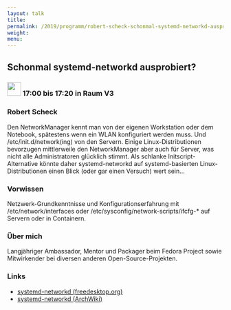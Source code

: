 ```yaml
---
layout: talk
title:
permalink: /2019/programm/robert-scheck-schonmal-systemd-networkd-ausprobiert/
weight:
menu:
---
```

## Schonmal systemd-networkd ausprobiert?

### <img height = "32" src="../../../images/talk.svg"> 17:00 bis 17:20 in Raum V3

### Robert Scheck

Den NetworkManager kennt man von der eigenen Workstation oder dem Notebook, spätestens wenn ein WLAN konfiguriert werden muss. Und /etc/init.d/network(ing) von den Servern. Einige Linux-Distributionen bevorzugen mittlerweile den NetworkManager aber auch für Server, was nicht alle Administratoren glücklich stimmt. Als schlanke Initscript-Alternative könnte daher systemd-networkd auf systemd-basierten Linux-Distributionen einen Blick (oder gar einen Versuch) wert sein…

### Vorwissen

Netzwerk-Grundkenntnisse und Konfigurationserfahrung mit /etc/network/interfaces oder /etc/sysconfig/network-scripts/ifcfg-* auf Servern oder in Containern.

### Über mich

Langjähriger Ambassador, Mentor und Packager beim Fedora Project sowie Mitwirkender bei diversen anderen Open-Source-Projekten.

### Links

- <a href="https://www.freedesktop.org/software/systemd/man/systemd-networkd.service.html," target="_blank">systemd-networkd (freedesktop.org)</a>
- <a href="https://wiki.archlinux.org/index.php/Systemd-networkd" target="_blank">systemd-networkd (ArchWiki)</a>